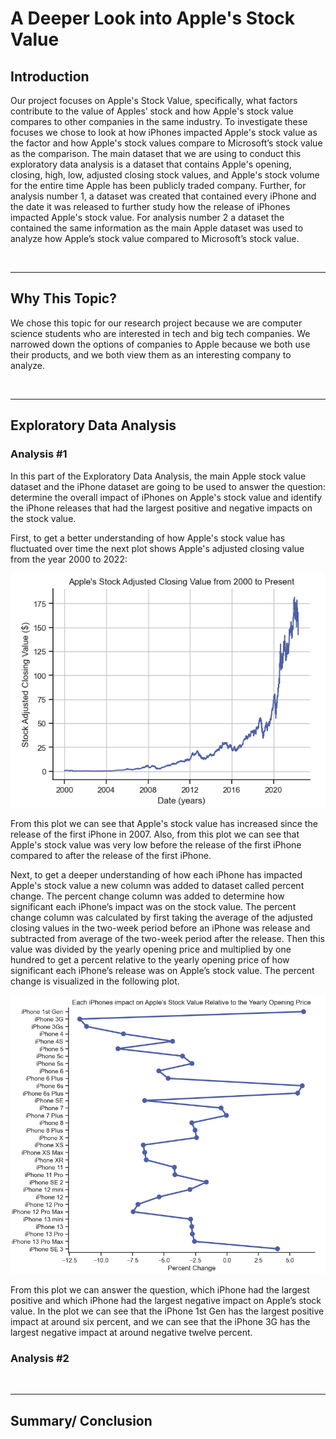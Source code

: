 # A Deeper Look into Apple's Stock Value

## Introduction

Our project focuses on Apple's Stock Value, specifically, what factors contribute to the value of Apples’ stock and how Apple's stock value compares to other companies in the same industry. To investigate these focuses we chose to look at how iPhones impacted Apple's stock value as the factor and how Apple's stock values compare to Microsoft’s stock value as the comparison. The main dataset that we are using to conduct this exploratory data analysis is a dataset that contains Apple's opening, closing, high, low, adjusted closing stock values, and Apple's stock volume for the entire time Apple has been publicly traded company. Further, for analysis number 1, a dataset was created that contained every iPhone and the date it was released to further study how the release of iPhones impacted Apple's stock value. For analysis number 2 a dataset the contained the same information as the main Apple dataset was used to analyze how Apple’s stock value compared to Microsoft’s stock value.

&nbsp;

---

## Why This Topic?

We chose this topic for our research project because we are computer science students who are interested in tech and big tech companies. We narrowed down the options of companies to Apple because we both use their products, and we both view them as an interesting company to analyze.

&nbsp;

---

## Exploratory Data Analysis

### Analysis #1

In this part of the Exploratory Data Analysis, the main Apple stock value dataset and the iPhone dataset are going to be used to answer the question: determine the overall impact of iPhones on Apple's stock value and identify the iPhone releases that had the largest positive and negative impacts on the stock value.

First, to get a better understanding of how Apple's stock value has fluctuated over time the next plot shows Apple's adjusted closing value from the year 2000 to 2022:

![plot of Apple's adjusted closing value from 2000 to 2022](images/analysis1_G1.png)

From this plot we can see that Apple's stock value has increased since the release of the first iPhone in 2007. Also, from this plot we can see that Apple's stock value was very low before the release of the first iPhone compared to after the release of the first iPhone.

Next, to get a deeper understanding of how each iPhone has impacted Apple's stock value a new column was added to dataset called percent change. The percent change column was added to determine how significant each iPhone’s impact was on the stock value. The percent change column was calculated by first taking the average of the adjusted closing values in the two-week period before an iPhone was release and subtracted from average of the two-week period after the release. Then this value was divided by the yearly opening price and multiplied by one hundred to get a percent relative to the yearly opening price of how significant each iPhone’s release was on Apple’s stock value. The percent change is visualized in the following plot.

![plot of the percent change column](images/analysis1_G3.png)

From this plot we can answer the question, which iPhone had the largest positive and which iPhone had the largest negative impact on Apple’s stock value. In the plot we can see that the iPhone 1st Gen has the largest positive impact at around six percent, and we can see that the iPhone 3G has the largest negative impact at around negative twelve percent.

### Analysis #2  

&nbsp;

---

## Summary/ Conclusion
